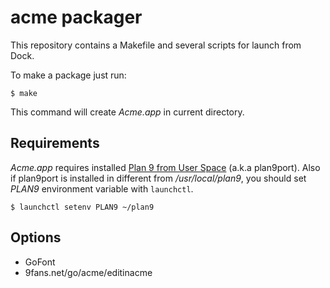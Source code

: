 # acme packager

This repository contains a Makefile and several scripts for launch from Dock.

To make a package just run:

```
$ make
```

This command will create *Acme.app* in current directory.

## Requirements

*Acme.app* requires installed [Plan 9 from User Space](https://swtch.com/plan9port/) (a.k.a plan9port).
Also if plan9port is installed in different from _/usr/local/plan9_,
you should set _PLAN9_ environment variable with `launchctl`.

```
$ launchctl setenv PLAN9 ~/plan9
```

## Options

* GoFont
* 9fans.net/go/acme/editinacme

